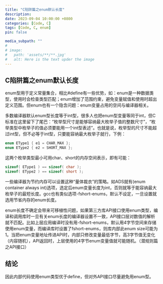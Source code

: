 ```yaml
---
title: "C陷阱篇之enum默认长度"
description: 
date: 2023-09-04 10:00:00 +0800
categories: [Code, C]
tags: [Code, C, enum]
pin: false

media_subpath: ""
#
# image:
#   path: 'assets/**/**.jpg'
#   alt: Here is the text upder the image
---
```


## **C陷阱篇之enum默认长度**  
enum型用于定义常量集合，相比#define有一些优势，如：enum是一种数据类型，使用时会检查类型匹配；enum增加了范围约束，避免变量赋值和使用时超出定义范围。但enum也有一个隐含问题：enum变量占用的空间与编译器相关。

多数编译器默认enum型长度等于int型，很多人也把enum型变量等同于int，但C标准在这里留下了尾巴：“枚举型尺寸是能够容纳最大枚举子值的整数尺寸”，“枚举类型中枚举子的值必须要能用一个int型表述”。也就是说，枚举型的尺寸不能超过int型，但不必等于int型，只要能容纳最大枚举子就行，下例：
```c
enum EType1 { e1 = CHAR_MAX };
enum EType2 { e2 = SHORT_MAX };
```
这两个枚举类型最小可用char、short的内存空间表示，即有可能：
```c
sizeof( EType1 ) == sizeof( char );
sizeof( EType2 ) == sizeof( short );
```
一些编译器为节约内存可以设置这种“量体裁衣”的策略。如ADS就有(enum container always int)选项，选定后enum变量长度为int，否则就等于能容纳最大枚举子的最短长度。gcc也有类似选项-fshort-enums，默认不设定，一旦设置就选用节省内存的enum长度。

enum长度不确定会带来可移植性问题，如果第三方库API接口使用enum类型，编译和调用库时一旦有关enum长度的编译器设置不一致，API接口层对数值的解析就不匹配。比如上层应用编译时没有用-fshort-enums，默认用4字节空间来存储使用enum变量，而编译库时设置了fshort-enums，则库内部此enum size可能为1。当把enum变量地址传进API时，内部只修改变量最低字节，高3字节值无变化（内容随机），API返回时，上层使用的4字节enum变量值就可能随机。（潜规则篇之API接口）

## 结论
因此内部代码使用enum类型优于define，但对外API接口尽量避免用enum型。